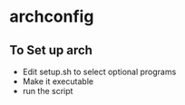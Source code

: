 # archconfig
## To Set up arch
- Edit setup.sh to select optional programs
- Make it executable
- run the script
